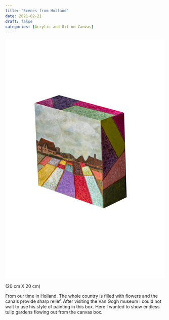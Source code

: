 ```yaml
---
title: "Scenes from Holland"
date: 2021-02-21
draft: false
categories: [Acrylic and Oil on Canvas]
---
```


![](../../static/images/2021/02/Scenes-from-Holland-2-scaled.jpg)

(20 cm X 20 cm)

From our time in Holland. The whole country is filled with flowers and the canals provide sharp relief. After visiting the Van Gogh museum I could not wait to use his style of painting in this box. Here I wanted to show endless tulip gardens flowing out from the canvas box.